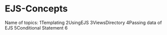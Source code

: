 # EJS-Concepts
Name of topics: 1Templating 2UsingEJS 3ViewsDirectory 4Passing data of EJS 5Conditional Statement 6
